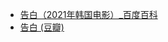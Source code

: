- [告白（2021年韩国电影）_百度百科](https://baike.baidu.com/item/%E5%91%8A%E7%99%BD/60234390)
- [告白 (豆瓣)](https://movie.douban.com/subject/35211004/)
